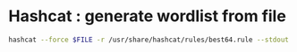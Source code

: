 # Hashcat : generate wordlist from file

```bash
hashcat --force $FILE -r /usr/share/hashcat/rules/best64.rule --stdout
```

